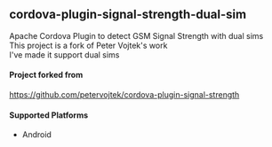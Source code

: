## cordova-plugin-signal-strength-dual-sim

Apache Cordova Plugin to detect GSM Signal Strength with dual sims  
This project is a fork of Peter Vojtek's work  
I've made it support dual sims

#### Project forked from 
https://github.com/petervojtek/cordova-plugin-signal-strength

#### Supported Platforms
* Android